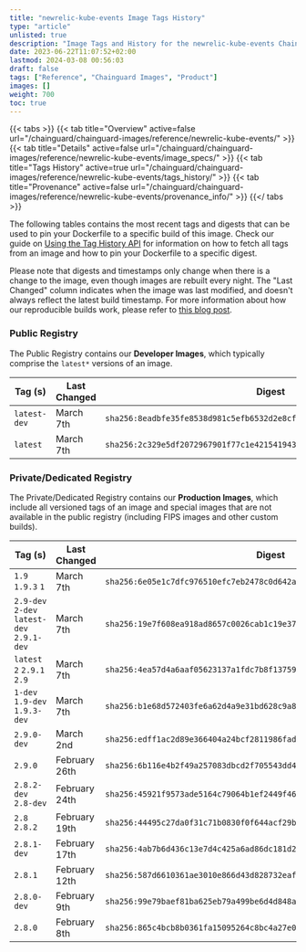 ```yaml
---
title: "newrelic-kube-events Image Tags History"
type: "article"
unlisted: true
description: "Image Tags and History for the newrelic-kube-events Chainguard Image"
date: 2023-06-22T11:07:52+02:00
lastmod: 2024-03-08 00:56:03
draft: false
tags: ["Reference", "Chainguard Images", "Product"]
images: []
weight: 700
toc: true
---
```


{{< tabs >}}
{{< tab title="Overview" active=false url="/chainguard/chainguard-images/reference/newrelic-kube-events/" >}}
{{< tab title="Details" active=false url="/chainguard/chainguard-images/reference/newrelic-kube-events/image_specs/" >}}
{{< tab title="Tags History" active=true url="/chainguard/chainguard-images/reference/newrelic-kube-events/tags_history/" >}}
{{< tab title="Provenance" active=false url="/chainguard/chainguard-images/reference/newrelic-kube-events/provenance_info/" >}}
{{</ tabs >}}

The following tables contains the most recent tags and digests that can be used to pin your Dockerfile to a specific build of this image. Check our guide on [Using the Tag History API](/chainguard/chainguard-images/using-the-tag-history-api/) for information on how to fetch all tags from an image and how to pin your Dockerfile to a specific digest.

Please note that digests and timestamps only change when there is a change to the image, even though images are rebuilt every night. The "Last Changed" column indicates when the image was last modified, and doesn't always reflect the latest build timestamp. For more information about how our reproducible builds work, please refer to [this blog post](https://www.chainguard.dev/unchained/reproducing-chainguards-reproducible-image-builds).

### Public Registry
The Public Registry contains our **Developer Images**, which typically comprise the `latest*` versions of an image.

| Tag (s)       | Last Changed | Digest                                                                    |
|---------------|--------------|---------------------------------------------------------------------------|
|  `latest-dev` | March 7th    | `sha256:8eadbfe35fe8538d981c5efb6532d2e8cf55f6c505f4c0530cf386e662ac21a6` |
|  `latest`     | March 7th    | `sha256:2c329e5df2072967901f77c1e4215419434736553f68c33e0e18b97b8df8dd09` |


### Private/Dedicated Registry
The Private/Dedicated Registry contains our **Production Images**, which include all versioned tags of an image and special images that are not available in the public registry (including FIPS images and other custom builds).

| Tag (s)                                     | Last Changed  | Digest                                                                    |
|---------------------------------------------|---------------|---------------------------------------------------------------------------|
|  `1.9` `1.9.3` `1`                          | March 7th     | `sha256:6e05e1c7dfc976510efc7eb2478c0d642ab9f7aff34a23f2c3c3e1c4bcfa48df` |
|  `2.9-dev` `2-dev` `latest-dev` `2.9.1-dev` | March 7th     | `sha256:19e7f608ea918ad8657c0026cab1c19e37e5593c87543800b8caabc15773e93b` |
|  `latest` `2` `2.9.1` `2.9`                 | March 7th     | `sha256:4ea57d4a6aaf05623137a1fdc7b8f13759996b6c9034775003eff4e8a4536bb6` |
|  `1-dev` `1.9-dev` `1.9.3-dev`              | March 7th     | `sha256:b1e68d572403fe6a62d4a9e31bd628c9a8ae73bd394ca462b7f1f9506e220a1a` |
|  `2.9.0-dev`                                | March 2nd     | `sha256:edff1ac2d89e366404a24bcf2811986fad8407f064942cb89fb274c75ac44387` |
|  `2.9.0`                                    | February 26th | `sha256:6b116e4b2f49a257083dbcd2f705543dd4b553a439be1321a041977b09b037da` |
|  `2.8.2-dev` `2.8-dev`                      | February 24th | `sha256:45921f9573ade5164c79064b1ef2449f4658d9a33d9578296eda484e03c73359` |
|  `2.8` `2.8.2`                              | February 19th | `sha256:44495c27da0f31c71b0830f0f644acf29ba09ee1ddfcd432d9fdee6d814c70d0` |
|  `2.8.1-dev`                                | February 17th | `sha256:4ab7b6d436c13e7d4c425a6ad86dc181d2751fefa2c141117376535ac2d471a0` |
|  `2.8.1`                                    | February 12th | `sha256:587d6610361ae3010e866d43d828732eafb24c603c5f76362327721917f5010c` |
|  `2.8.0-dev`                                | February 9th  | `sha256:99e79baef81ba625eb79a499be6d4d848a71edd48b740f756f8e2c0998bd48a6` |
|  `2.8.0`                                    | February 8th  | `sha256:865c4bcb8b0361fa15095264c8bc4a27e0732ca32d4a84dae3f620ea2db32f0d` |

